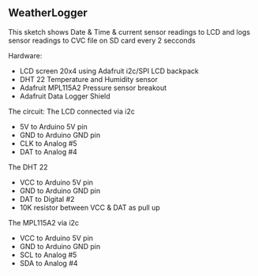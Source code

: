 ## WeatherLogger

This sketch shows Date & Time & current sensor readings to LCD and logs sensor readings to CVC file on SD card every 2 secconds

Hardware:
* LCD screen 20x4 using Adafruit i2c/SPI LCD backpack
* DHT 22 Temperature and Humidity sensor
* Adafruit MPL115A2 Pressure sensor breakout
* Adafruit Data Logger Shield


The circuit:
The LCD connected via i2c
* 5V to Arduino 5V pin
* GND to Arduino GND pin
* CLK to Analog #5
* DAT to Analog #4

The DHT 22
* VCC to Arduino 5V pin
* GND to Arduino GND pin
* DAT to Digital #2
* 10K resistor between VCC & DAT as pull up

The MPL115A2 via i2c
* VCC to Arduino 5V pin
* GND to Arduino GND pin
* SCL to Analog #5
* SDA to Analog #4
